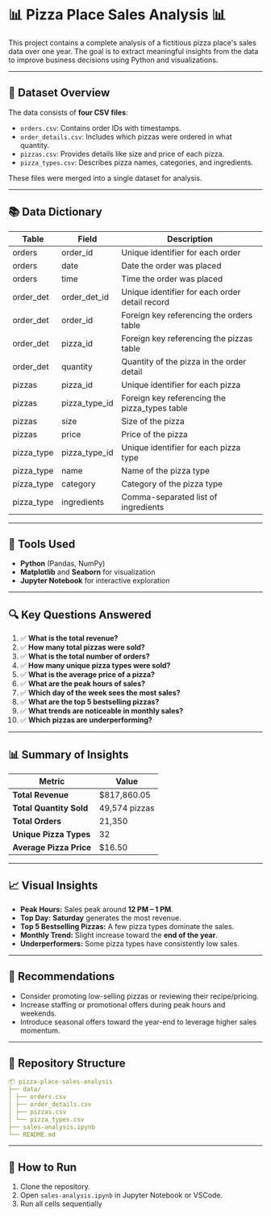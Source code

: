 # 📊 Pizza Place Sales Analysis 📊

This project contains a complete analysis of a fictitious pizza place's sales data over one year. The goal is to extract meaningful insights from the data to improve business decisions using Python and visualizations.

---

## 📁 Dataset Overview

The data consists of **four CSV files**:

- `orders.csv`: Contains order IDs with timestamps.
- `order_details.csv`: Includes which pizzas were ordered in what quantity.
- `pizzas.csv`: Provides details like size and price of each pizza.
- `pizza_types.csv`: Describes pizza names, categories, and ingredients.

These files were merged into a single dataset for analysis.

---

## 📚 Data Dictionary
| Table      | Field         | Description                                     |
|------------|---------------|-------------------------------------------------|
| orders     | order\_id     | Unique identifier for each order                |
| orders     | date          | Date the order was placed                       |
| orders     | time          | Time the order was placed                       |
| order\_det | order\_det\_id | Unique identifier for each order detail record |
| order\_det | order\_id     | Foreign key referencing the orders table       |
| order\_det | pizza\_id     | Foreign key referencing the pizzas table       |
| order\_det | quantity      | Quantity of the pizza in the order detail      |
| pizzas     | pizza\_id     | Unique identifier for each pizza                |
| pizzas     | pizza\_type\_id | Foreign key referencing the pizza\_types table   |
| pizzas     | size          | Size of the pizza                               |
| pizzas     | price         | Price of the pizza                              |
| pizza\_type | pizza\_type\_id | Unique identifier for each pizza type          |
| pizza\_type | name          | Name of the pizza type                          |
| pizza\_type | category      | Category of the pizza type                      |
| pizza\_type | ingredients   | Comma-separated list of ingredients            |

---

## 🧪 Tools Used

- **Python** (Pandas, NumPy)
- **Matplotlib** and **Seaborn** for visualization
- **Jupyter Notebook** for interactive exploration

---

## 🔍 Key Questions Answered

1. ✅ **What is the total revenue?**  
2. ✅ **How many total pizzas were sold?**  
3. ✅ **What is the total number of orders?**  
4. ✅ **How many unique pizza types were sold?**  
5. ✅ **What is the average price of a pizza?**  
6. ✅ **What are the peak hours of sales?**  
7. ✅ **Which day of the week sees the most sales?**  
8. ✅ **What are the top 5 bestselling pizzas?**  
9. ✅ **What trends are noticeable in monthly sales?**  
10. ✅ **Which pizzas are underperforming?**

---

## 📊 Summary of Insights

| Metric                    | Value          |
|--------------------------|----------------|
| **Total Revenue**        | $817,860.05    |
| **Total Quantity Sold**  | 49,574 pizzas  |
| **Total Orders**         | 21,350         |
| **Unique Pizza Types**   | 32             |
| **Average Pizza Price**  | $16.50         |

---

## 📈 Visual Insights

- **Peak Hours:** Sales peak around **12 PM – 1 PM**.
- **Top Day:** **Saturday** generates the most revenue.
- **Top 5 Bestselling Pizzas:** A few pizza types dominate the sales.
- **Monthly Trend:** Slight increase toward the **end of the year**.
- **Underperformers:** Some pizza types have consistently low sales.

---

## 🧠 Recommendations

- Consider promoting low-selling pizzas or reviewing their recipe/pricing.
- Increase staffing or promotional offers during peak hours and weekends.
- Introduce seasonal offers toward the year-end to leverage higher sales momentum.

---

## 📂 Repository Structure

```yaml
📦 pizza-place-sales-analysis
├── data/
│ ├── orders.csv
│ ├── order_details.csv
│ ├── pizzas.csv
│ └── pizza_types.csv
├── sales-analysis.ipynb
└── README.md
```

---

## 📌 How to Run

1. Clone the repository.
2. Open `sales-analysis.ipynb` in Jupyter Notebook or VSCode.
3. Run all cells sequentially